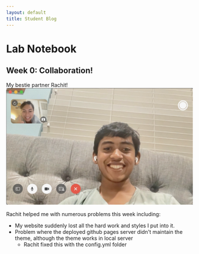 ```yaml
---
layout: default
title: Student Blog
---
```


# Lab Notebook

## Week 0: Collaboration!

My bestie partner Rachit!
![](/images/rachit.png)

Rachit helped me with numerous problems this week including:
- My website suddenly lost all the hard work and styles I put into it.
- Problem where the deployed github pages server didn't maintain the theme, although the theme works in local server
    - Rachit fixed this with the config.yml folder

